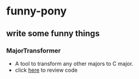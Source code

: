 # funny-pony

## write some funny things

### MajorTransformer
- A tool to transform any other majors to C major.
- click [here](./trivialities/majorTransformer) to review code
